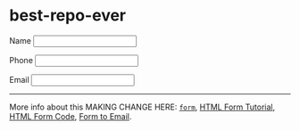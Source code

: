 # best-repo-ever
<!DOCTYPE html>
<title>My Example</title>

<form method="get" action="/html/codes/html_form_handler.cfm">
  <p>
    <label>Name
      <input type="text" name="customer_name" required>
    </label> 
  </p>

  <p>
    <label>Phone 
      <input type="tel" name="phone_number">
    </label>
  </p>

  <p>
    <label>Email 
      <input type="email" name="email_address">
    </label>
  </p>
</form>

<hr>
<p>More info about this MAKING CHANGE HERE: <a href="/html/tags/html_form_tag.cfm"><code>form</code></a>, <a href="/html/tutorial/html_forms.cfm">HTML Form Tutorial</a>, <a href="/html/codes/html_form_code.cfm">HTML Form Code</a>, <a href="/html/codes/html_form_to_email.cfm">Form to Email</a>.</p>
